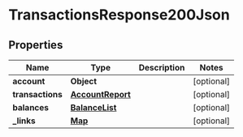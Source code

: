 
# TransactionsResponse200Json

## Properties
Name | Type | Description | Notes
------------ | ------------- | ------------- | -------------
**account** | **Object** |  |  [optional]
**transactions** | [**AccountReport**](AccountReport.md) |  |  [optional]
**balances** | [**BalanceList**](BalanceList.md) |  |  [optional]
**_links** | [**Map**](Map.md) |  |  [optional]




